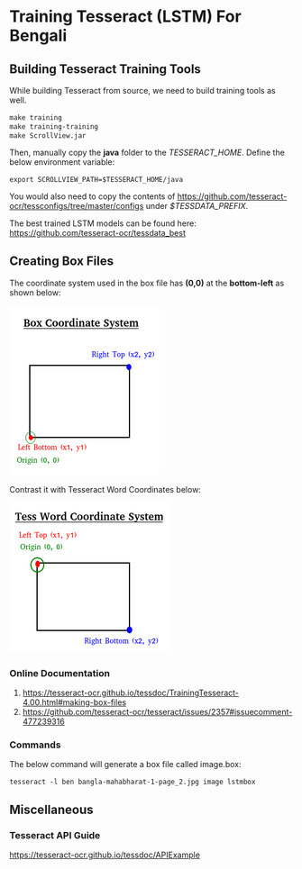 # Training Tesseract (LSTM) For Bengali
## Building Tesseract Training Tools
While building Tesseract from source, we need to build training tools as well.

    make training
    make training-training
    make ScrollView.jar

Then, manually copy the  __java__  folder to the *TESSERACT_HOME*. Define the below environment variable:
    
    export SCROLLVIEW_PATH=$TESSERACT_HOME/java
    
You would also need to copy the contents of <https://github.com/tesseract-ocr/tessconfigs/tree/master/configs> under *$TESSDATA_PREFIX*.   

The best trained LSTM models can be found here: <https://github.com/tesseract-ocr/tessdata_best>  

## Creating Box Files
The coordinate system used in the box file has **(0,0)** at the **bottom-left** as shown below:

![Box Coordinate System](docs/box-coordinate-system.png)

Contrast it with Tesseract Word Coordinates below:

![Tesseract Word Coordinate System](docs/tess-word-coordinate-system.png)

### Online Documentation
1. <https://tesseract-ocr.github.io/tessdoc/TrainingTesseract-4.00.html#making-box-files>
1. <https://github.com/tesseract-ocr/tesseract/issues/2357#issuecomment-477239316>

### Commands

The below command will generate a box file called image.box:

    tesseract -l ben bangla-mahabharat-1-page_2.jpg image lstmbox

## Miscellaneous
### Tesseract API Guide
<https://tesseract-ocr.github.io/tessdoc/APIExample>
